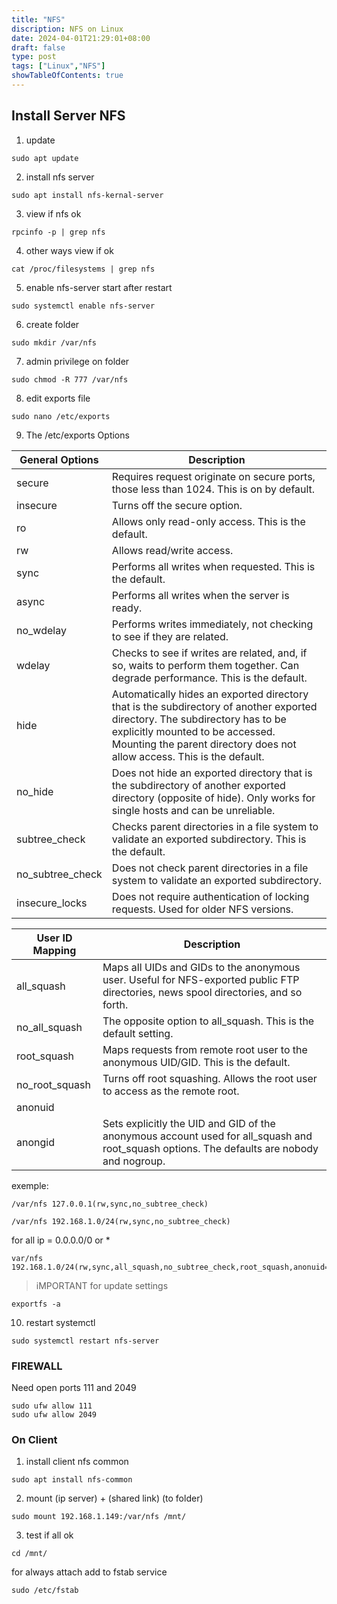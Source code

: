 ```yaml
---
title: "NFS"
discription: NFS on Linux  
date: 2024-04-01T21:29:01+08:00 
draft: false
type: post
tags: ["Linux","NFS"]
showTableOfContents: true
--- 
```


## Install Server NFS
1. update
```
sudo apt update
```

2. install nfs server
```
sudo apt install nfs-kernal-server
```

3. view if nfs ok
```
rpcinfo -p | grep nfs
```

4. other ways view if ok 
```
cat /proc/filesystems | grep nfs
```

5. enable nfs-server start after restart
```
sudo systemctl enable nfs-server
```

6. create folder
```
sudo mkdir /var/nfs
```

7. admin privilege on folder
```
sudo chmod -R 777 /var/nfs
```

8. edit exports file
```
sudo nano /etc/exports
```

9. The /etc/exports Options

| General Options | Description | 
| --------------- | ----------- |
| secure          | Requires request originate on secure ports, those less than 1024. This is on by default. |
| insecure        | Turns off the secure option. |
| ro              | Allows only read-only access. This is the default. |
| rw              | Allows read/write access. |
| sync            | Performs all writes when requested. This is the default.|
| async           | Performs all writes when the server is ready. |
| no_wdelay       | Performs writes immediately, not checking to see if they are related. |
| wdelay          | Checks to see if writes are related, and, if so, waits to perform them together. Can degrade performance. This is the default. |
| hide            | Automatically hides an exported directory that is the subdirectory of another exported directory. The subdirectory has to be explicitly mounted to be accessed. Mounting the parent directory does not allow access. This is the default. |
| no_hide         | Does not hide an exported directory that is the subdirectory of another exported directory (opposite of hide). Only works for single hosts and can be unreliable. |
| subtree_check   | Checks parent directories in a file system to validate an exported subdirectory. This is the default. |
| no_subtree_check | Does not check parent directories in a file system to validate an exported subdirectory. |
| insecure_locks | Does not require authentication of locking requests. Used for older NFS versions. |

| User ID Mapping | Description |
| --------------- | ----------- |
| all_squash      | Maps all UIDs and GIDs to the anonymous user. Useful for NFS-exported public FTP directories, news spool directories, and so forth. |
| no_all_squash   | The opposite option to all_squash. This is the default setting. |
| root_squash     | Maps requests from remote root user to the anonymous UID/GID. This is the default. |
| no_root_squash  | Turns off root squashing. Allows the root user to access as the remote root. |
| anonuid         |                                                                              |
| anongid         |Sets explicitly the UID and GID of the anonymous account used for all_squash and root_squash options. The defaults are nobody and nogroup. |

exemple:
```
/var/nfs 127.0.0.1(rw,sync,no_subtree_check)
```
```
/var/nfs 192.168.1.0/24(rw,sync,no_subtree_check)
```
for all ip = 0.0.0.0/0 or *
```
var/nfs 192.168.1.0/24(rw,sync,all_squash,no_subtree_check,root_squash,anonuid=1001,anongid=1001)
```

> iMPORTANT for update settings
```
exportfs -a
```
10. restart systemctl 
```
sudo systemctl restart nfs-server
```


### FIREWALL

Need open ports 111 and 2049
```
sudo ufw allow 111
sudo ufw allow 2049 
```


### On Client

1. install client nfs common
```
sudo apt install nfs-common
```
2. mount (ip server) + (shared link) (to folder)
```
sudo mount 192.168.1.149:/var/nfs /mnt/
```
3. test if all ok 
```
cd /mnt/
```
for always attach add to fstab service 
```
sudo /etc/fstab
```
